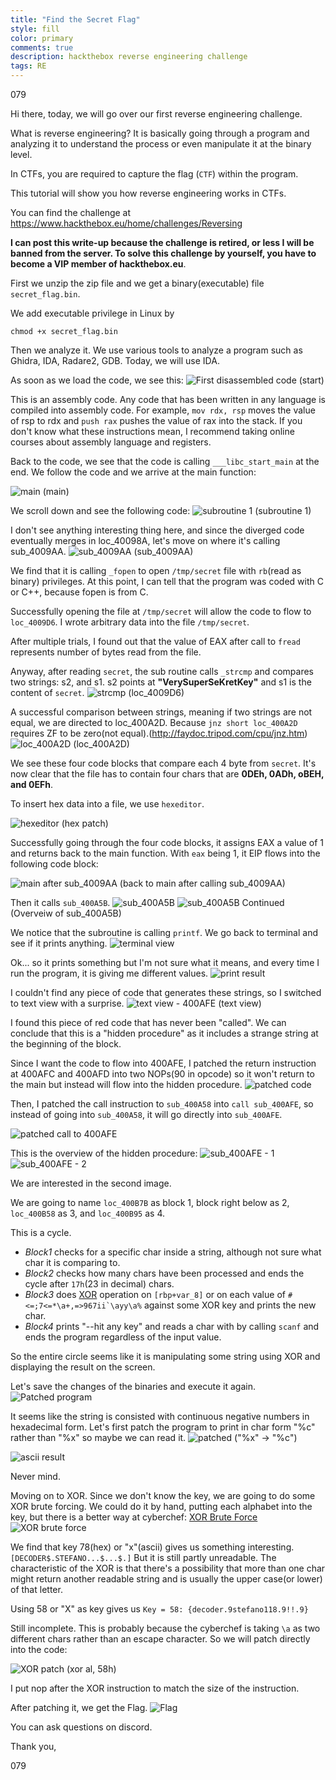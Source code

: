 ```yaml
---
title: "Find the Secret Flag"
style: fill
color: primary
comments: true
description: hackthebox reverse engineering challenge
tags: RE
---
```

079

Hi there, today, we will go over our first reverse engineering challenge.

What is reverse engineering? It is basically going through a program and analyzing it to understand the process
or even manipulate it at the binary level.

In CTFs, you are required to capture the flag (```CTF```) within the program.

This tutorial will show you how reverse engineering works in CTFs.

You can find the challenge at https://www.hackthebox.eu/home/challenges/Reversing

**I can post this write-up because the challenge is retired, or less I will be banned from the server. To solve this challenge by yourself, you have to become a VIP member of hackthebox.eu**.

First we unzip the zip file and we get a binary(executable) file ```secret_flag.bin```.

We add executable privilege in Linux by
 ```
 chmod +x secret_flag.bin
 ```
Then we analyze it. We use various tools to analyze a program such as Ghidra, IDA, Radare2, GDB. Today, we will use IDA.

As soon as we load the code, we see this:
![First disassembled code](https://raw.githubusercontent.com/079035/079035.github.io/master/images/find%20the%20secret%20flag/1.PNG) (start)

This is an assembly code.
Any code that has been written in any language is compiled into assembly code.
For example, ```mov rdx, rsp``` moves the value of rsp to rdx and ```push rax``` pushes the value of rax into the stack.
If you don't know what these instructions mean, I recommend taking online courses about assembly language and registers.

Back to the code, we see that the code is calling ```___libc_start_main``` at the end.
We follow the code and we arrive at the main function:

![main](https://raw.githubusercontent.com/079035/079035.github.io/master/images/find%20the%20secret%20flag/2.PNG) (main)

We scroll down and see the following code:
![subroutine 1](https://raw.githubusercontent.com/079035/079035.github.io/master/images/find%20the%20secret%20flag/3.PNG) (subroutine 1)

I don't see anything interesting thing here, and since the diverged code eventually merges in loc_40098A, let's move on where it's calling sub_4009AA.
![sub_4009AA](https://raw.githubusercontent.com/079035/079035.github.io/master/images/find%20the%20secret%20flag/4.PNG) (sub_4009AA)

We find that it is calling ```_fopen``` to open ```/tmp/secret``` file with ```rb```(read as binary) privileges.
At this point, I can tell that the program was coded with C or C++, because fopen is from C.

Successfully opening the file at ```/tmp/secret``` will allow the code to flow to ```loc_4009D6```.
I wrote arbitrary data into the file ```/tmp/secret```.

After multiple trials, I found out that the value of EAX after call to ```fread``` represents number of bytes read from the file.

Anyway, after reading ```secret```, the sub routine calls ```_strcmp``` and compares two strings: s2, and s1.
s2 points at **"VerySuperSeKretKey"** and s1 is the content of ```secret```.
![strcmp](https://raw.githubusercontent.com/079035/079035.github.io/master/images/find%20the%20secret%20flag/6.PNG) (loc_4009D6)

A successful comparison between strings, meaning if two strings are not equal, we are directed to loc_400A2D.
Because ```jnz short loc_400A2D``` requires ZF to be zero(not equal).(http://faydoc.tripod.com/cpu/jnz.htm)
![loc_400A2D](https://raw.githubusercontent.com/079035/079035.github.io/master/images/find%20the%20secret%20flag/5.PNG) (loc_400A2D)

We see these four code blocks that compare each 4 byte from ```secret```. It's now clear that the file has to
contain four chars that are **0DEh, 0ADh, oBEH, and 0EFh**.

To insert hex data into a file, we use ```hexeditor```.

![hexeditor](https://raw.githubusercontent.com/079035/079035.github.io/master/images/find%20the%20secret%20flag/8.PNG) (hex patch)

Successfully going through the four code blocks, it assigns EAX a value of 1 and returns back to the main function.
With ```eax``` being 1, it EIP flows into the following code block:

![main after sub_4009AA](https://raw.githubusercontent.com/079035/079035.github.io/master/images/find%20the%20secret%20flag/9.png) (back to main after calling sub_4009AA)

Then it calls ```sub_400A5B```.
![sub_400A5B](https://raw.githubusercontent.com/079035/079035.github.io/master/images/find%20the%20secret%20flag/10.PNG)
![sub_400A5B Continued](https://raw.githubusercontent.com/079035/079035.github.io/master/images/find%20the%20secret%20flag/11.PNG) (Overveiw of sub_400A5B)

We notice that the subroutine is calling ```printf```.
We go back to terminal and see if it prints anything.
![terminal view](https://raw.githubusercontent.com/079035/079035.github.io/master/images/find%20the%20secret%20flag/12.PNG)

Ok... so it prints something but I'm not sure what it means, and every time I run the program, it is giving me different values.
![print result](https://raw.githubusercontent.com/079035/079035.github.io/master/images/find%20the%20secret%20flag/13.PNG)

I couldn't find any piece of code that generates these strings, so I switched to text view with a surprise.
![text view - 400AFE](https://raw.githubusercontent.com/079035/079035.github.io/master/images/find%20the%20secret%20flag/14.PNG) (text view)

I found this piece of red code that has never been "called".
We can conclude that this is a "hidden procedure" as it includes a strange string at the beginning of the block.

Since I want the code to flow into 400AFE, I patched the return instruction at 400AFC and 400AFD into two NOPs(90 in opcode) so it won't return to the main but instead will flow into the hidden procedure.
![patched code](https://raw.githubusercontent.com/079035/079035.github.io/master/images/find%20the%20secret%20flag/15.PNG)

Then, I patched the call instruction to ```sub_400A58``` into ```call sub_400AFE```, so instead of going into ```sub_400A58```, it will go directly into ```sub_400AFE```.

![patched call to 400AFE](https://raw.githubusercontent.com/079035/079035.github.io/master/images/find%20the%20secret%20flag/16.PNG)

This is the overview of the hidden procedure:
![sub_400AFE - 1](https://raw.githubusercontent.com/079035/079035.github.io/master/images/find%20the%20secret%20flag/17.PNG)
![sub_400AFE - 2](https://raw.githubusercontent.com/079035/079035.github.io/master/images/find%20the%20secret%20flag/19.PNG)

We are interested in the second image.

We are going to name ```loc_400B7B``` as block 1, block right below as 2, ```loc_400B58``` as 3, and ```loc_400B95``` as 4.

This is a cycle.
* _Block1_ checks for a specific char inside a string, although not sure what char it is comparing to.
* _Block2_ checks how many chars have been processed and ends the cycle after ```17h```(23 in decimal) chars.
* _Block3_ does [XOR](https://stackoverflow.com/questions/14526584/what-does-the-xor-operator-do#:~:text=XOR%20is%20a%20binary%20operation,corresponding%20bits%20of%20a%20number) operation on ```[rbp+var_8]``` or on each value of ```#<=;7<=*\a+,=>967ii`\ayy\a%``` against some XOR key and prints the new char.
* _Block4_ prints "--hit any key" and reads a char with by calling ```scanf``` and ends the program regardless of the input value.

So the entire circle seems like it is manipulating some string using XOR and displaying the result on the screen.

Let's save the changes of the binaries and execute it again.
![Patched program](https://raw.githubusercontent.com/079035/079035.github.io/master/images/find%20the%20secret%20flag/20.PNG)

It seems like the string is consisted with continuous negative numbers in hexadecimal form.
Let's first patch the program to print in char form "%c" rather than "%x" so maybe we can read it.
![patched](https://raw.githubusercontent.com/079035/079035.github.io/master/images/find%20the%20secret%20flag/21.PNG) ("%x" -> "%c")

![ascii result](https://raw.githubusercontent.com/079035/079035.github.io/master/images/find%20the%20secret%20flag/22.PNG)

Never mind.

Moving on to XOR. Since we don't know the key, we are going to do some XOR brute forcing.
We could do it by hand, putting each alphabet into the key, but there is a better way at cyberchef: [XOR Brute Force](https://gchq.github.io/CyberChef/#recipe=XOR_Brute_Force(1,100,0,'Standard',false,true,false,''))
![XOR brute force](https://raw.githubusercontent.com/079035/079035.github.io/master/images/find%20the%20secret%20flag/23.PNG)

We find that key 78(hex) or "x"(ascii) gives us something interesting. ```[DECODER$.STEFANO...$...$.]```
But it is still partly unreadable. The characteristic of the XOR is that there's a possibility that more than one char might return another readable string and is usually the upper case(or lower) of that letter.

Using 58 or "X" as key gives us ```Key = 58: {decoder.9stefano118.9!!.9}```

Still incomplete.
This is probably because the cyberchef is taking ```\a``` as two different chars rather than an escape character.
So we will patch directly into the code:

![XOR patch](https://raw.githubusercontent.com/079035/079035.github.io/master/images/find%20the%20secret%20flag/25.PNG) (xor al, 58h)

I put nop after the XOR instruction to match the size of the instruction.

After patching it, we get the Flag.
![Flag](https://raw.githubusercontent.com/079035/079035.github.io/master/images/find%20the%20secret%20flag/26.PNG)

You can ask questions on discord.

Thank you,

079
